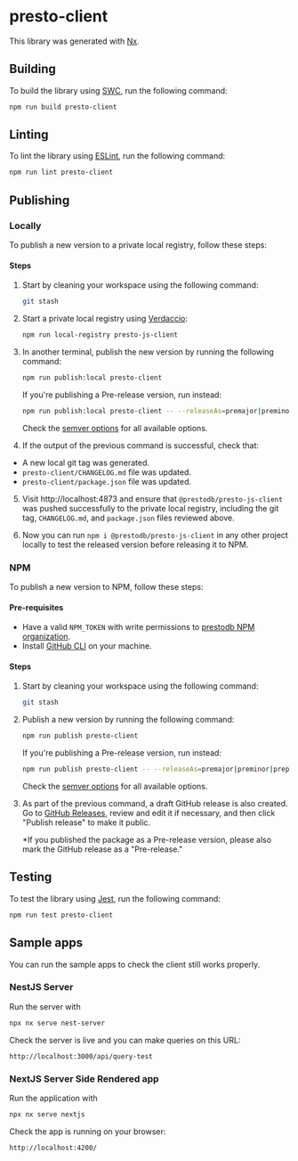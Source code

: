 # presto-client

This library was generated with [Nx](https://nx.dev).

## Building

To build the library using [SWC](https://swc.rs), run the following command:

```bash
npm run build presto-client
```

## Linting

To lint the library using [ESLint](https://eslint.org), run the following command:

```bash
npm run lint presto-client
```

## Publishing

### Locally

To publish a new version to a private local registry, follow these steps:

#### Steps

1. Start by cleaning your workspace using the following command:

   ```bash
   git stash
   ```

2. Start a private local registry using [Verdaccio](https://verdaccio.org):

   ```bash
   npm run local-registry presto-js-client
   ```

3. In another terminal, publish the new version by running the following command:

   ```bash
   npm run publish:local presto-client
   ```

   If you're publishing a Pre-release version, run instead:

   ```bash
   npm run publish:local presto-client -- --releaseAs=premajor|preminor|prepatch --preid=beta
   ```

   Check the [semver options](https://github.com/jscutlery/semver#available-options) for all available options.

4. If the output of the previous command is successful, check that:

- A new local git tag was generated.
- `presto-client/CHANGELOG.md` file was updated.
- `presto-client/package.json` file was updated.

5. Visit http://localhost:4873 and ensure that `@prestodb/presto-js-client` was pushed successfully to the private local registry, including the git tag, `CHANGELOG.md`, and `package.json` files reviewed above.

6. Now you can run `npm i @prestodb/presto-js-client` in any other project locally to test the released version before releasing it to NPM.

### NPM

To publish a new version to NPM, follow these steps:

#### Pre-requisites

- Have a valid `NPM_TOKEN` with write permissions to [prestodb NPM organization](https://www.npmjs.com/settings/prestodb/packages).
- Install [GitHub CLI](https://cli.github.com/) on your machine.

#### Steps

1. Start by cleaning your workspace using the following command:

   ```bash
   git stash
   ```

2. Publish a new version by running the following command:

   ```bash
   npm run publish presto-client
   ```

   If you're publishing a Pre-release version, run instead:

   ```bash
   npm run publish presto-client -- --releaseAs=premajor|preminor|prepatch --preid=beta
   ```

   Check the [semver options](https://github.com/jscutlery/semver#available-options) for all available options.

3. As part of the previous command, a draft GitHub release is also created. Go to [GitHub Releases](https://github.com/prestodb/presto-js-client/releases), review and edit it if necessary, and then click "Publish release" to make it public.

   \*If you published the package as a Pre-release version, please also mark the GitHub release as a "Pre-release."

## Testing

To test the library using [Jest](https://jestjs.io), run the following command:

```bash
npm run test presto-client
```

## Sample apps

You can run the sample apps to check the client still works properly.

### NestJS Server

Run the server with

```sh
npx nx serve nest-server
```

Check the server is live and you can make queries on this URL:

```
http://localhost:3000/api/query-test
```

### NextJS Server Side Rendered app

Run the application with

```sh
npx nx serve nextjs
```

Check the app is running on your browser:

```
http://localhost:4200/
```
